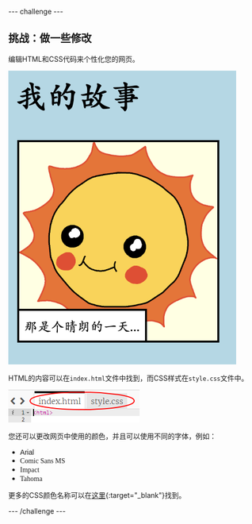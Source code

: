 --- challenge ---

## 挑战：做一些修改

编辑HTML和CSS代码来个性化您的网页。

![screenshot](images/story-changes.png)

HTML的内容可以在`index.html`文件中找到，而CSS样式在`style.css`文件中。

![screenshot](images/story-files.png)

您还可以更改网页中使用的颜色，并且可以使用不同的字体，例如：

+ <span style="font-family: Arial;">Arial</span>
+ <span style="font-family: Comic Sans MS;">Comic Sans MS</span>
+ <span style="font-family: Impact;">Impact</span>
+ <span style="font-family: Tahoma;">Tahoma</span>

更多的CSS颜色名称可以在[这里](http://jumpto.cc/colours){:target="_blank"}找到。

--- /challenge ---